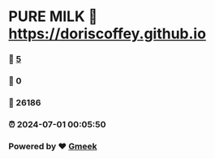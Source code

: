 # PURE MILK :link: https://doriscoffey.github.io 
### :page_facing_up: [5](https://doriscoffey.github.io/tag.html) 
### :speech_balloon: 0 
### :hibiscus: 26186 
### :alarm_clock: 2024-07-01 00:05:50 
### Powered by :heart: [Gmeek](https://github.com/Meekdai/Gmeek)

